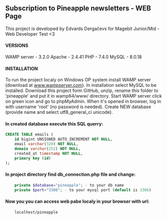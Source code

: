 ## Subscription to Pineapple newsletters - WEB Page
This project is developed by Edvards Dergačevs for Magebit Junior/Mid - Web Developer Test <3

#### VERSIONS

WAMP server - 3.2.0  Apache - 2.4.41  PHP - 7.4.0  MySQL - 8.0.18

#### INSTALLATION

To run the project localy on Windows OP system install WAMP server (download at www.wampserver.com).
In installation select MySQL to be installed.
Download this project form GitHub, unzip, rename this folder to 'pineapple' and put it in wamp64/www/ directory.
Start WAMP server click on green icon and go to phpMyAdmin.
When it's opened in browser, log in with username 'root' (no password is needed).
Create NEW database (provide name and select utf8_general_ci unicode).
#### In created database execute this SQL querry:
```sql
CREATE TABLE emails (
    id bigint UNSIGNED AUTO_INCREMENT NOT NULL,
    email varchar(320) NOT NULL,
    domain varchar(252) NOT NULL,
    created_at timestamp NOT NULL,
    primary key (id)
);
```
#### In project directory find db_connection.php file and change:
```php
    private $database="pineapple"; - to your db name
    private $port="3308"; - to your mysql port (default is 3306)
```
#### Now you you can access web pabe localy in your browser with url:
```url
    localhost/pineapple
```
